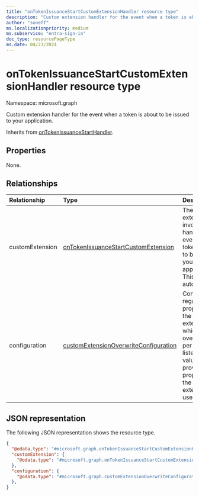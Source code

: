 ```yaml
---
title: "onTokenIssuanceStartCustomExtensionHandler resource type"
description: "Custom extension handler for the event when a token is about to be issued to your application."
author: "soneff"
ms.localizationpriority: medium
ms.subservice: "entra-sign-in"
doc_type: resourcePageType
ms.date: 04/23/2024
---
```


# onTokenIssuanceStartCustomExtensionHandler resource type

Namespace: microsoft.graph

Custom extension handler for the event when a token is about to be issued to your application.

Inherits from [onTokenIssuanceStartHandler](../resources/ontokenissuancestarthandler.md).

## Properties
None.

## Relationships
|Relationship|Type|Description|
|:---|:---|:---|
|customExtension|[onTokenIssuanceStartCustomExtension](../resources/ontokenissuancestartcustomextension.md)|The custom extension to invoke to handle the event when a token is about to be issued to your application. This object is autoexpanded.|
|configuration|[customExtensionOverwriteConfiguration](../resources/customExtensionOverwriteConfiguration.md)|Configuration regarding properties of the custom extension which can be overwritten per event listener. If no values are provided, the properties on the custom extension are used.|

## JSON representation
The following JSON representation shows the resource type.
<!-- {
  "blockType": "resource",
  "@odata.type": "microsoft.graph.onTokenIssuanceStartCustomExtensionHandler"
}
-->
``` json
{
  "@odata.type": "#microsoft.graph.onTokenIssuanceStartCustomExtensionHandler",
  "customExtension": {
    "@odata.type": "#microsoft.graph.onTokenIssuanceStartCustomExtension",
  },
  "configuration": {
    "@odata.type": "#microsoft.graph.customExtensionOverwriteConfiguration",
  },
}
```

